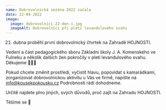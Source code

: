```yaml
---
name: Dobrovolnická sezóna 2022 začala
date: 22-04-2022
image:
  image: dobrovolníci-22-den-i.jpg
  imageAlt: Dobrovolníci při pletí levandulového svahu
---
```

21. dubna proběhl první dobrovolnický čtvrtek na Zahradě HOJNOSTI.

Vedení a část pedagogického sboru Základní školy J. A. Komenského ve Fulneku a několik dalších žen pokročily v pletí levandulového svahu. Děkujeme 💚🌼🌿

Pokud chcete změnit prostředí, vyčistit hlavu, popovídat s kamarádkami, zorganizovat dobrovolnickou aktivitu u Vás ve firmě, napište na info@kousekpokousku.cz  Podrobnosti rádi dohodneme. 

Určitě najdete plno jiných, svých důvodů, proč zajít na Zahradu HOJNOSTI. 

Těšíme se 💚